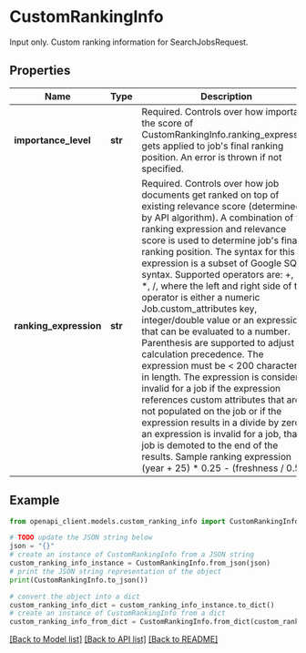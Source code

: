 # CustomRankingInfo

Input only. Custom ranking information for SearchJobsRequest.

## Properties

Name | Type | Description | Notes
------------ | ------------- | ------------- | -------------
**importance_level** | **str** | Required. Controls over how important the score of CustomRankingInfo.ranking_expression gets applied to job&#39;s final ranking position. An error is thrown if not specified. | [optional] 
**ranking_expression** | **str** | Required. Controls over how job documents get ranked on top of existing relevance score (determined by API algorithm). A combination of the ranking expression and relevance score is used to determine job&#39;s final ranking position. The syntax for this expression is a subset of Google SQL syntax. Supported operators are: +, -, *, /, where the left and right side of the operator is either a numeric Job.custom_attributes key, integer/double value or an expression that can be evaluated to a number. Parenthesis are supported to adjust calculation precedence. The expression must be &lt; 200 characters in length. The expression is considered invalid for a job if the expression references custom attributes that are not populated on the job or if the expression results in a divide by zero. If an expression is invalid for a job, that job is demoted to the end of the results. Sample ranking expression (year + 25) * 0.25 - (freshness / 0.5) | [optional] 

## Example

```python
from openapi_client.models.custom_ranking_info import CustomRankingInfo

# TODO update the JSON string below
json = "{}"
# create an instance of CustomRankingInfo from a JSON string
custom_ranking_info_instance = CustomRankingInfo.from_json(json)
# print the JSON string representation of the object
print(CustomRankingInfo.to_json())

# convert the object into a dict
custom_ranking_info_dict = custom_ranking_info_instance.to_dict()
# create an instance of CustomRankingInfo from a dict
custom_ranking_info_from_dict = CustomRankingInfo.from_dict(custom_ranking_info_dict)
```
[[Back to Model list]](../README.md#documentation-for-models) [[Back to API list]](../README.md#documentation-for-api-endpoints) [[Back to README]](../README.md)


